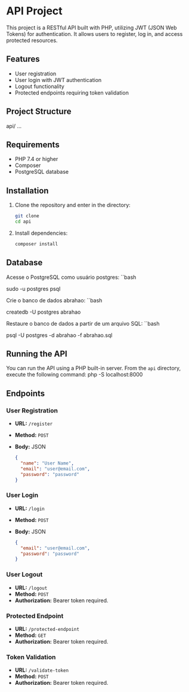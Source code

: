 # API Project

This project is a RESTful API built with PHP, utilizing JWT (JSON Web Tokens) for authentication. It allows users to register, log in, and access protected resources.

## Features

- User registration
- User login with JWT authentication
- Logout functionality
- Protected endpoints requiring token validation

## Project Structure

api/
...

## Requirements

- PHP 7.4 or higher
- Composer
- PostgreSQL database
  
## Installation
1. Clone the repository and enter in the directory:

   ```bash
   git clone 
   cd api

2. Install dependencies:

   ```bash
   composer install

## Database
Acesse o PostgreSQL como usuário postgres:
``bash

sudo -u postgres psql

Crie o banco de dados abrahao:
``bash

createdb -U postgres abrahao

Restaure o banco de dados a partir de um arquivo SQL:
``bash

psql -U postgres -d abrahao -f abrahao.sql

## Running the API
You can run the API using a PHP built-in server. From the `api` directory, execute the following command:
php -S localhost:8000


## Endpoints 
### User Registration
- **URL:** `/register`
- **Method:** `POST`
- **Body:** JSON

  ```json
  {
    "name": "User Name",
    "email": "user@email.com",
    "password": "password"
  }

### User Login

- **URL:** `/login`
- **Method:** `POST`
- **Body:** JSON

  ```json
  {
    "email": "user@email.com",
    "password": "password"
  }

### User Logout

- **URL:** `/logout`
- **Method:** `POST`
- **Authorization:** Bearer token required.

### Protected Endpoint

- **URL:** `/protected-endpoint`
- **Method:** `GET`
- **Authorization:** Bearer token required.
  
### Token Validation

- **URL:** `/validate-token`
- **Method:** `POST`
- **Authorization:** Bearer token required.
